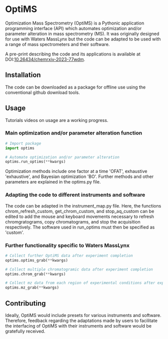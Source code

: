 # OptiMS

Optimization Mass Spectrometry (OptiMS) is a Pythonic application programming interface (API) which automates optimization and/or parameter alteration in mass spectrometry (MS). It was originally designed for use with Waters MassLynx but the code can be adapted to be used with a range of mass spectrometers and their software.

A pre-print describing the code and its applications is available at DOI:[10.26434/chemrxiv-2023-77wdm](https://chemrxiv.org/engage/chemrxiv/article-details/650b36a460c37f4f76244741). 

## Installation

The code can be downloaded as a package for offline use using the conventional github download tools.

## Usage

Tutorials videos on usage are a working progress.

### Main optimization and/or parameter alteration function

```python
# Import package
import optims

# Automate optimization and/or parameter alteration
optims.run_optims(**kwargs)
```

Optimization methods include one factor at a time 'OFAT', exhaustive 'exhaustive', and Bayesian optimization 'BO'. Further methods and other parameters are explained in the optims.py file.

### Adapting the code to different instruments and software

The code can be adapted in the instrument_map.py file. Here, the functions chrom_refresh_custom, get_chrom_custom, and stop_aq_custom can be edited to add the mouse and keyboard movements necessary to refresh chromgratograms, copy chromatograms, and stop the acquisition respectively. The software used in run_optims must then be specified as 'custom'.

### Further functionality specific to Waters MassLynx

```python
# Collect further OptiMS data after experiment completion
optims.optims_grab(**kwargs)

# Collect multiple chromatogramic data after experiment completion
optims.chrom_grab(**kwargs)

# Collect mz data from each region of experimental conditions after experiment completion
optims.mz_grab(**kwargs)
```

## Contributing

Ideally, OptiMS would include presets for various instruments and software. Therefore, feedback regarding the adaptations made by users to facilitate the interfacing of OptiMS with their instruments and software would be gratefully received.
